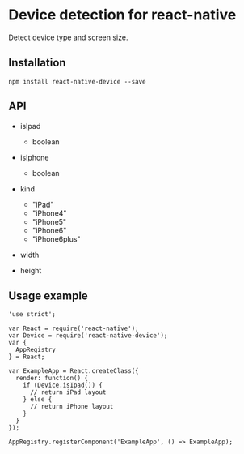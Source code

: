Device detection for react-native
=================================

Detect device type and screen size.

Installation
------------

```
npm install react-native-device --save
```

API
---

- isIpad
  - boolean

- isIphone
  - boolean

- kind
  - "iPad"
  - "iPhone4"
  - "iPhone5"
  - "iPhone6"
  - "iPhone6plus"

- width

- height

Usage example
-------------

```
'use strict';

var React = require('react-native');
var Device = require('react-native-device');
var {
  AppRegistry
} = React;

var ExampleApp = React.createClass({
  render: function() {
    if (Device.isIpad()) {
      // return iPad layout
    } else {
      // return iPhone layout
    }
  }
});

AppRegistry.registerComponent('ExampleApp', () => ExampleApp);
```
